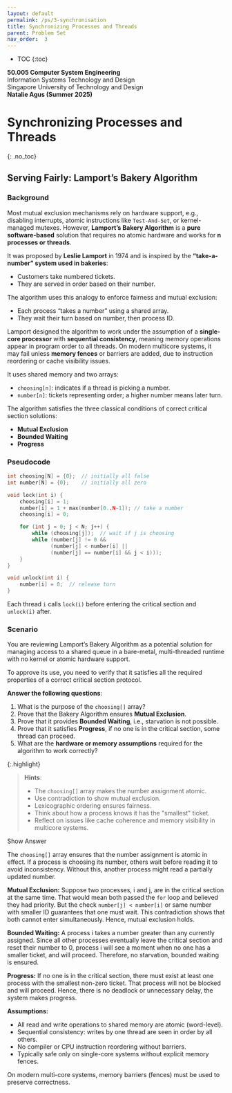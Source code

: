 ```yaml
---
layout: default
permalink: /ps/3-synchronisation
title: Synchronizing Processes and Threads
parent: Problem Set 
nav_order:  3
---
```

* TOC
{:toc}

**50.005 Computer System Engineering**
<br>
Information Systems Technology and Design
<br>
Singapore University of Technology and Design
<br>
**Natalie Agus (Summer 2025)**

# Synchronizing Processes and Threads
{: .no_toc}



## Serving Fairly: Lamport’s Bakery Algorithm

### Background

Most mutual exclusion mechanisms rely on hardware support,  e.g., disabling interrupts, atomic instructions like `Test-And-Set`, or kernel-managed mutexes. However, **Lamport’s Bakery Algorithm** is a **pure software-based** solution that requires no atomic hardware and works for **n processes or threads**.

It was proposed by **Leslie Lamport** in 1974 and is inspired by the **“take-a-number” system used in bakeries**:

* Customers take numbered tickets.
* They are served in order based on their number.

The algorithm uses this analogy to enforce fairness and mutual exclusion:

* Each process “takes a number” using a shared array.
* They wait their turn based on number, then process ID.

Lamport designed the algorithm to work under the assumption of a **single-core processor** with **sequential consistency**, meaning memory operations appear in program order to all threads. On modern multicore systems, it may fail unless **memory fences** or barriers are added, due to instruction reordering or cache visibility issues.

It uses shared memory and two arrays:

* `choosing[n]`: indicates if a thread is picking a number.
* `number[n]`: tickets representing order; a higher number means later turn.

The algorithm satisfies the three classical conditions of correct critical section solutions:

* **Mutual Exclusion**
* **Bounded Waiting**
* **Progress**

### Pseudocode

```c
int choosing[N] = {0};  // initially all false
int number[N] = {0};    // initially all zero

void lock(int i) {
    choosing[i] = 1;
    number[i] = 1 + max(number[0..N-1]); // take a number
    choosing[i] = 0;

    for (int j = 0; j < N; j++) {
        while (choosing[j]);  // wait if j is choosing
        while (number[j] != 0 &&
              (number[j] < number[i] ||
              (number[j] == number[i] && j < i)));
    }
}

void unlock(int i) {
    number[i] = 0;  // release turn
}
```

Each thread `i` calls `lock(i)` before entering the critical section and `unlock(i)` after.


### Scenario

You are reviewing Lamport’s Bakery Algorithm as a potential solution for managing access to a shared queue in a bare-metal, multi-threaded runtime with no kernel or atomic hardware support.

To approve its use, you need to verify that it satisfies all the required properties of a correct critical section protocol.

**Answer the following questions**:
1. What is the purpose of the `choosing[]` array?
2. Prove that the Bakery Algorithm ensures **Mutual Exclusion**.
3. Prove that it provides **Bounded Waiting**,  i.e., starvation is not possible.
4. Prove that it satisfies **Progress**,  if no one is in the critical section, some thread can proceed.
5. What are the **hardware or memory assumptions** required for the algorithm to work correctly?



{:.highlight}
> **Hints**:
> * The `choosing[]` array makes the number assignment atomic.
> * Use contradiction to show mutual exclusion.
> * Lexicographic ordering ensures fairness.
> * Think about how a process knows it has the "smallest" ticket.
> * Reflect on issues like cache coherence and memory visibility in multicore systems.


<div cursor="pointer" class="collapsible">Show Answer</div><div class="content_answer"><p>
<p>
The <code>choosing[]</code> array ensures that the number assignment is atomic in effect. If a process is choosing its number, others wait before reading it to avoid inconsistency. Without this, another process might read a partially updated number.
</p>

<p>
<strong>Mutual Exclusion:</strong> Suppose two processes, i and j, are in the critical section at the same time. That would mean both passed the <code>for</code> loop and believed they had priority. But the check <code>number[j] &lt; number[i]</code> or same number with smaller ID guarantees that one must wait. This contradiction shows that both cannot enter simultaneously. Hence, mutual exclusion holds.
</p>

<p>
<strong>Bounded Waiting:</strong> A process i takes a number greater than any currently assigned. Since all other processes eventually leave the critical section and reset their number to 0, process i will see a moment when no one has a smaller ticket, and will proceed. Therefore, no starvation,  bounded waiting is ensured.
</p>

<p>
<strong>Progress:</strong> If no one is in the critical section, there must exist at least one process with the smallest non-zero ticket. That process will not be blocked and will proceed. Hence, there is no deadlock or unnecessary delay,  the system makes progress.
</p>

<p>
<strong>Assumptions:</strong>
<ul>
  <li>All read and write operations to shared memory are atomic (word-level).</li>
  <li>Sequential consistency: writes by one thread are seen in order by all others.</li>
  <li>No compiler or CPU instruction reordering without barriers.</li>
  <li>Typically safe only on single-core systems without explicit memory fences.</li>
</ul>
On modern multi-core systems, memory barriers (fences) must be used to preserve correctness.
</p>
</p></div><br>

